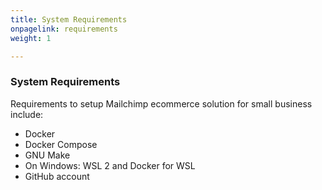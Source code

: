 ```yaml
---
title: System Requirements
onpagelink: requirements
weight: 1

---
```


### **System Requirements**

Requirements to setup ‎Mailchimp ecommerce solution for small business include:

*   Docker
*   Docker Compose
*   GNU Make
*   On Windows: WSL 2 and Docker for WSL
*   GitHub account